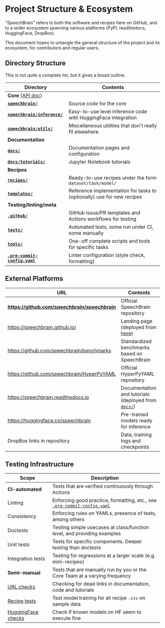 # Project Structure & Ecosystem

"SpeechBrain" refers to both the software and recipes here on GitHub, and to a wider ecosystem spanning various platforms (PyPI, readthedocs, HuggingFace, DropBox).

This document hopes to untangle the general structure of the project and its ecosystem, for contributors and regular users.

## Directory Structure

This is not quite a complete list, but it gives a broad outline.

| Directory | Contents |
|-|-|
| **Core** [(API doc)](https://speechbrain.readthedocs.io/en/latest/API/speechbrain.html) | |
| **[`speechbrain/`](speechbrain/)** | Source code for the core |
| **[`speechbrain/inference/`](speechbrain/inference/)** | Easy-to-use level inference code with HuggingFace integration |
| **[`speechbrain/utils/`](speechbrain/utils/)** | Miscellaneous utilities that don't really fit elsewhere |
| **Documentation** | |
| **[`docs/`](docs/)** | Documentation pages and configuration |
| **[`docs/tutorials/`](docs/tutorials/)** | Jupyter Notebook tutorials | 
| **Recipes** | | 
| **[`recipes/`](recipes/)** | Ready-to-use recipes under the form `dataset/task/model/` |
| **[`templates/`](templates/)** | Reference implementation for tasks to (optionally) use for new recipes |
| **Testing/linting/meta** | |
| **[`.github/`](.github/)** | GitHub issue/PR templates and Actions workflows for testing |
| **[`tests/`](tests/)** | Automated tests, some run under CI, some manually |
| **[`tools/`](tools/)** | One-off complete scripts and tools for specific tasks |
| **[`.pre-commit-config.yaml`](`.pre-commit-config.yaml`)** | Linter configuration (style check, formatting) |

## External Platforms

| URL | Contents |
|-|-|
|**<https://github.com/speechbrain/speechbrain>**| Official SpeechBrain repository |
|<https://speechbrain.github.io/>| Landing page (deployed from [here](https://github.com/speechbrain/speechbrain.github.io>)) |
|<https://github.com/speechbrain/benchmarks>| Standardized benchmarks based on SpeechBrain |
|<https://github.com/speechbrain/HyperPyYAML>| Official HyperPyYAML repository |
|<https://speechbrain.readthedocs.io>| Documentation and tutorials (deployed from [`docs/`](docs/)) |
|<https://huggingface.co/speechbrain>| Pre-trained models ready for inference |
| DropBox links in repository | Data, training logs and checkpoints |

## Testing Infrastructure

| Scope | Description |
|-|-|
| **CI-automated** | Tests that are verified continuously through Actions |
| Linting | Enforcing good practice, formatting, etc., see [`.pre-commit-config.yaml`](`.pre-commit-config.yaml`) |
| Consistency | Enforcing rules on YAMLs, presence of tests, among others |
| Doctests | Testing simple usecases at class/function level, and providing examples |
| Unit tests | Tests for specific components. Deeper testing than doctests |
| Integration tests | Testing for regressions at a larger scale (e.g. mini-recipes) |
| **Semi-manual** | Tests that are manually run by you or the Core Team at a varying frequency |
| [URL checks](tests/.run-url-checks.sh) | Checking for dead links in documentation, code and tutorials |
| [Recipe tests](tests/recipes/) | Test model training for all recipe `.csv` on sample data |
| [HuggingFace checks](tests/.run-HF-checks.sh) | Check if known models on HF seem to execute fine  |

<!--
## Contributing code to SpeechBrain

This assumes you have prior knowledge of Git and GitHub.

TODO MOVE THIS IS LITERALLY WHAT THE MAIN CONTRIBUTING DOCUMENT IS ABOUT OMG

### My code/branch is ready, now what?

1. Run linting checks by using `pre-commit run -a` (some fixes will be done automatically, some may require your intervention). Remember to commit any fixes.
2. Do you think your PR is ready to be reviewed by the team?
    - **Yes:** Create your PR normally
    - **Work in progress/I would like feedback before I continue:** Create a **draft** pull request using the dropdown menu on GitHub while creating a PR.
3. If you know your PR is relevant to the scope of work of a specific member, feel free to mention them.
4. Your PR should get picked up at some point by a reviewer. You may be mentioned later if they found changes to your code to be necessary. Sometimes, contributors will fix code themselves.

## The location of a change foreshadows its integrative complexity.

```
BEFORE
------
           (python)                              (yaml)

def func_sig(x, arg0, arg1=None):    |    my_var: !new:func_sig
    # just to demonstrate changes    |        arg0: 6.28 # tau
    if arg1 is None:                 |
        return x + arg0              |    my_other: !new:func_sig
    else:                            |        arg0: !ref <my_var>
        return x + arg1              |        arg1: 1/137 # fine structure constant


AFTER - A. Changes to function body &/or interface parameterization via YAML
-----
           (python)                              (yaml)

def func_sig(x, arg0,                |    my_arg: !new:func_sig
                arg1=None,):         |        arg0: 6.28
    if arg1 is None:                 |
        return x / arg0              |    my_other: !new:func_sig
    else:                            |        arg0: !ref <my_arg>
        return x - arg1              |        arg1: 0.0073


AFTER - B. Changes to function signature (interface), legacy-preserving
-----
           (python)                              (yaml)

def func_sig(x, arg0, arg1=None,     |    my_arg: !new:func_sig
                arg2=true,):         |        arg0: 6.28
    return next_gen(x, arg0=arg0,    |
                       arg1=arg1,    |    my_other: !new:func_sig
                       arg2=arg2,)   |        arg0: !ref <my_arg>
                                     |        arg1: 0.0073
# the new interface being introduced |
def next_gen(x, arg0=6.28,           |    my_arg_same: !new:next_gen
                arg1=1/137,          |        arg1: None
                arg2=true,):         |
    if !arg2:                        |    my_other_same: !new:next_gen
        return x                     |
    if arg1 is None:                 |    my_new_feature: !new:next_gen
        return x / arg0              |        arg0: 2.718 # e
    else:                            |        arg1: 1.618 # what could it be...
        return x - arg1              |        arg2: false # ;-)


AFTER - C. Changes to function signature (interface), legacy-breaking
-----
           (python)                              (yaml)

def next_gen(x, arg0=6.28,           |    my_arg: !new:next_gen
                arg1=1/137,          |        arg1: None
                arg2=true,):         |
    if !arg2:                        |    my_other: !new:next_gen
        return x                     |
    if arg1 is None:                 |    my_new_feature: !new:next_gen
        return x / arg0              |        arg0: 2.718
    else:                            |        arg1: 1.618
        return x - arg1              |        arg2: false

```
How would you approach testing each of them?
<br/>Such changes happen not only once, but on a regular basis, throughout all core modules.

Changes can be internal to a function &/or alter the function signature:
* function-internal changes are not of concern to other function (so long they do what they should),
* function signature changes impact the overall—the multi-platform ecosystem.

Legacy-breaking changes will impact the outline of all recipes:
<br/>how will all work after a change—, and after the next major refactoring (after that first one)?
-->